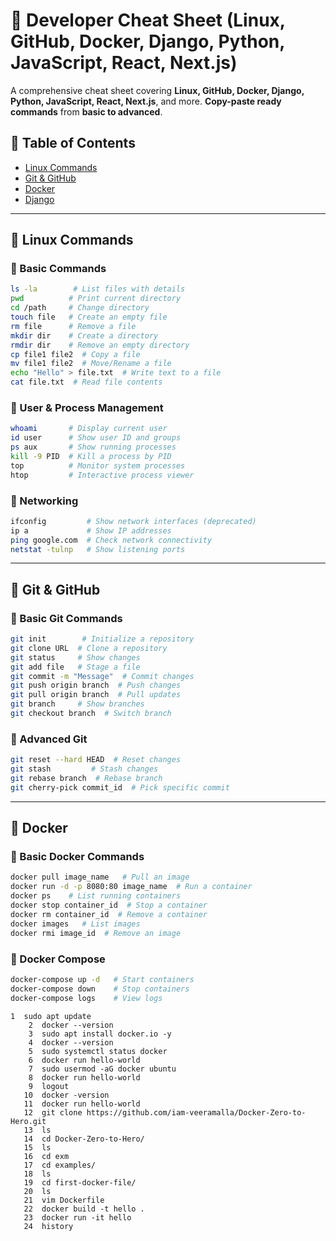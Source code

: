 # 📌 Developer Cheat Sheet (Linux, GitHub, Docker, Django, Python, JavaScript, React, Next.js)

A comprehensive cheat sheet covering **Linux, GitHub, Docker, Django, Python, JavaScript, React, Next.js**, and more. **Copy-paste ready commands** from **basic to advanced**.

## 📌 Table of Contents
- [Linux Commands](#linux-commands)
- [Git & GitHub](#git--github)
- [Docker](#docker)
- [Django](#django)

---

## 🐧 Linux Commands
### 🔹 Basic Commands
```bash
ls -la        # List files with details
pwd          # Print current directory
cd /path     # Change directory
touch file   # Create an empty file
rm file      # Remove a file
mkdir dir    # Create a directory
rmdir dir    # Remove an empty directory
cp file1 file2  # Copy a file
mv file1 file2  # Move/Rename a file
echo "Hello" > file.txt  # Write text to a file
cat file.txt  # Read file contents
```

### 🔹 User & Process Management
```bash
whoami       # Display current user
id user      # Show user ID and groups
ps aux       # Show running processes
kill -9 PID  # Kill a process by PID
top          # Monitor system processes
htop         # Interactive process viewer
```

### 🔹 Networking
```bash
ifconfig         # Show network interfaces (deprecated)
ip a             # Show IP addresses
ping google.com  # Check network connectivity
netstat -tulnp   # Show listening ports
```

---

## 🔗 Git & GitHub
### 🔹 Basic Git Commands
```bash
git init        # Initialize a repository
git clone URL  # Clone a repository
git status     # Show changes
git add file   # Stage a file
git commit -m "Message"  # Commit changes
git push origin branch  # Push changes
git pull origin branch  # Pull updates
git branch     # Show branches
git checkout branch  # Switch branch
```

### 🔹 Advanced Git
```bash
git reset --hard HEAD  # Reset changes
git stash         # Stash changes
git rebase branch  # Rebase branch
git cherry-pick commit_id  # Pick specific commit
```

---

## 🐳 Docker
### 🔹 Basic Docker Commands
```bash
docker pull image_name   # Pull an image
docker run -d -p 8080:80 image_name  # Run a container
docker ps    # List running containers
docker stop container_id  # Stop a container
docker rm container_id  # Remove a container
docker images   # List images
docker rmi image_id  # Remove an image
```

### 🔹 Docker Compose
```bash
docker-compose up -d   # Start containers
docker-compose down    # Stop containers
docker-compose logs    # View logs
```

```
1  sudo apt update
    2  docker --version
    3  sudo apt install docker.io -y
    4  docker --version
    5  sudo systemctl status docker
    6  docker run hello-world
    7  sudo usermod -aG docker ubuntu
    8  docker run hello-world
    9  logout
   10  docker -version
   11  docker run hello-world
   12  git clone https://github.com/iam-veeramalla/Docker-Zero-to-Hero.git
   13  ls
   14  cd Docker-Zero-to-Hero/
   15  ls
   16  cd exm
   17  cd examples/
   18  ls
   19  cd first-docker-file/
   20  ls
   21  vim Dockerfile
   22  docker build -t hello .
   23  docker run -it hello
   24  history
```




